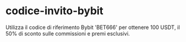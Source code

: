 # codice-invito-bybit
Utilizza il codice di riferimento Bybit 'BET666' per ottenere 100 USDT, il 50% di sconto sulle commissioni e premi esclusivi.
